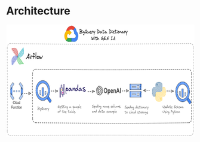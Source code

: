 # Architecture

<div aling="center">
  <img src="images/architecture_image.png" height="300" width="1600">
</div>